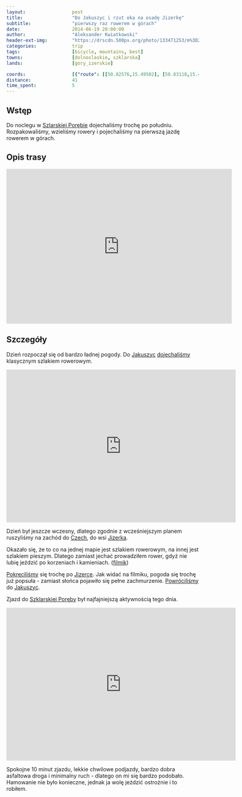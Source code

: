 ```yaml
---
layout:                 post
title:                  "Do Jakuszyc i rzut oka na osadę Jizerkę"
subtitle:               "pierwszy raz rowerem w górach"
date:                   2014-06-19 20:00:00
author:                 "Aleksander Kwiatkowski"
header-ext-img:         "https://drscdn.500px.org/photo/133471253/m%3D2048/9915b70e044776f3ad9a4b62188e73a9"
categories:             trip
tags:                   [bicycle, mountains, best]
towns:                  [dolnoslaskie, szklarska]
lands:                  [gory_izerskie]

coords:                 [{"route": [[50.82576,15.49502], [50.83118,15.44069], [50.81724,15.43228], [50.80287,15.40893], [50.81518,15.38198], [50.82009,15.34851], [50.81567,15.36550], [50.82066,15.37906], [50.80276,15.41151], [50.81697,15.43296], [50.82657,15.44987], [50.82332,15.49983], [50.82944,15.51794]], "type": "bicycle"}, {"route": [[50.90233,15.75544], [50.91548,15.73578], [50.91261,15.72265], [50.86995,15.68875], [50.86665,15.66120], [50.84833,15.64103], [50.85321,15.58232], [50.85798,15.58206], [50.86242,15.53408], [50.85229,15.56129], [50.83776,15.52310], [50.83256,15.51915]], "type": "train"}]
distance:               41
time_spent:             5
---
```


[vimeo-1]:               https://vimeo.com/98874567
[vimeo-2]:               https://vimeo.com/98961128
[vimeo-3]:               https://vimeo.com/98865089
[vimeo-4]:               https://vimeo.com/99714844
[vimeo-5]:               https://vimeo.com/99722542
[vimeo-6]:               https://vimeo.com/100398357
[vimeo-7]:               https://vimeo.com/98945741

[wiki-jakuszyce]:        https://pl.wikipedia.org/wiki/Jakuszyce
[wiki-orle]:             https://pl.wikipedia.org/wiki/Schronisko_Turystyczne_%E2%80%9EOrle%E2%80%9D
[wiki-czechy]:           https://pl.wikipedia.org/wiki/Czechy
[wiki-jizerka]:          https://pl.wikipedia.org/wiki/Jizerka
[wiki-szklarska]:        https://pl.wikipedia.org/wiki/Szklarska_Por%C4%99ba

Wstęp
-----

Do noclegu w [Szlarskiej Porębie][wiki-szklarska] dojechaliśmy trochę po południu.
Rozpakowaliśmy, wzieliśmy rowery i pojechaliśmy na pierwszą jazdę rowerem w górach.

Opis trasy
----------

<iframe height='405' width='590' frameborder='0' allowtransparency='true' scrolling='no' src='https://www.strava.com/activities/156737946/embed/4f38a02515b970b4b2dfa5902380a13bf07ea138'></iframe>

Szczegóły
---------

Dzień rozpoczął się od bardzo ładnej pogody.
Do [Jakuszyc][wiki-jakuszyce] [dojechaliśmy][vimeo-1] klasycznym szlakiem rowerowym.

<div class="vimeo"><iframe src='http://player.vimeo.com/video/98865089' width="600" height="400" frameborder="0" webkitAllowFullScreen mozallowfullscreen allowFullScreen> </iframe></div>

Dzień był jeszcze wczesny, dlatego zgodnie z wcześniejszym planem ruszyliśmy na zachód
do [Czech][wiki-czechy], do wsi [Jizerka][wiki-jizerka].

Okazało się, że to co na jednej mapie jest szlakiem rowerowym, na innej jest szlakiem
pieszym. Dlatego zamiast jechać prowadziłem rower, gdyż nie lubię jeździć po korzeniach
i kamieniach. ([filmik][vimeo-4])

[Pokręciliśmy][vimeo-5] się trochę po [Jizerce][wiki-jizerka]. Jak widać na filmiku,
pogoda się trochę już popsuła - zamiast słońca pojawiło się pełne zachmurzenie.
[Powróciliśmy][vimeo-6] do [Jakuszyc][wiki-jakuszyce].

Zjazd do [Szklarskiej Poręby][wiki-szklarska] był najfajniejszą aktywnością
tego dnia.

<div class="vimeo"><iframe src='http://player.vimeo.com/video/98945741' width="600" height="400" frameborder="0" webkitAllowFullScreen mozallowfullscreen allowFullScreen> </iframe></div>

Spokojne 10 minut zjazdu, lekkie chwilowe podjazdy, bardzo dobra
asfaltowa droga i minimalny ruch - dlatego on mi się bardzo podobało.
Hamowanie nie było konieczne, jednak ja wolę jeździć ostrożnie i to robiłem.
